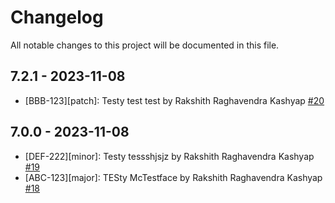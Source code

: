 # Changelog

All notable changes to this project will be documented in this file.

## 7.2.1 - 2023-11-08

- [BBB-123][patch]: Testy test test by Rakshith Raghavendra Kashyap [#20](https://github.com/kashyaprakshith/change-log/pull/20)

## 7.0.0 - 2023-11-08

- [DEF-222][minor]: Testy tessshjsjz by Rakshith Raghavendra Kashyap [#19](https://github.com/kashyaprakshith/change-log/pull/19)
- [ABC-123][major]: TESty McTestface by Rakshith Raghavendra Kashyap [#18](https://github.com/kashyaprakshith/change-log/pull/18)
